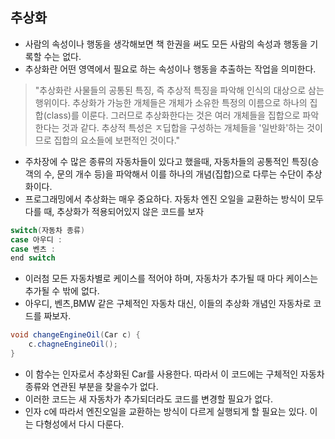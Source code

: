 ## 추상화

- 사람의 속성이나 행동을 생각해보면 책 한권을 써도 모든 사람의 속성과 행동을 기록할 수는 없다.
- 추상화란 어떤 영역에서 필요로 하는 속성이나 행동을 추출하는 작업을 의미한다. 

> "추상화란 사물들의 공통된 특징, 즉 추상적 특징을 파악해 인식의 대상으로 삼는 행위이다. 추상화가 가능한 개체들은 개체가 소유한 특정의 이름으로 하나의 집합(class)를 이룬다. 그러므로 추상화한다는 것은 여러 개체들을 집합으로 파악한다는 것과 같다. 추상적 특성은 ㅈ딥합을 구성하는 개체들을 '일반화'하는 것이므로 집합의 요소들에 보편적인 것이다."

- 주차장에 수 많은 종류의 자동차들이 있다고 했을때, 자동차들의 공통적인 특징(승객의 수, 문의 개수 등)을 파악해서 이를 하나의 개념(집합)으로 다루는 수단이 추상화이다.
- 프로그래밍에서 추상화는 매우 중요하다. 자동차 엔진 오일을 교환하는 방식이 모두 다를 때, 추상화가 적용되어있지 않은 코드를 보자

```java
switch(자동차 종류)
case 아우디 :
case 벤츠 :
end switch 
```

- 이러첨 모든 자동차별로 케이스를 적어야 하며, 자동차가 추가될 때 마다 케이스는 추가될 수 밖에 없다.
- 아우디, 벤츠,BMW 같은 구체적인 자동차 대신, 이들의 추상화 개념인 자동차로 코드를 짜보자.

```java
void changeEngineOil(Car c) {
    c.chagneEngineOil();
}
```

- 이 함수는 인자로서 추상화된 Car를 사용한다. 따라서 이 코드에는 구체적인 자동차 종류와 연관된 부분을 찾을수가 없다.
- 이러한 코드는 새 자동차가 추가되더라도 코드를 변경할 필요가 없다.
- 인자 c에 따라서 엔진오일을 교환하는 방식이 다르게 실행되게 할 필요는 있다. 이는 다형성에서 다시 다룬다.
